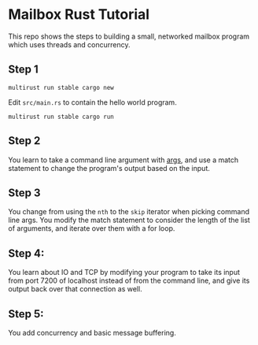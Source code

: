# Mailbox Rust Tutorial

This repo shows the steps to building a small, networked mailbox program which
uses threads and concurrency. 

## Step 1

`multirust run stable cargo new`

Edit `src/main.rs` to contain the hello world program. 

`multirust run stable cargo run`

## Step 2

You learn to take a command line argument with
[args](https://doc.rust-lang.org/std/env/fn.args.html), and use a match
statement to change the program's output based on the input.

## Step 3

You change from using the `nth` to the `skip` iterator when picking command
line args. You modify the match statement to consider the length of the list
of arguments, and iterate over them with a for loop.

## Step 4: 

You learn about IO and TCP by modifying your program to take its input from
port 7200 of localhost instead of from the command line, and give its output
back over that connection as well.

## Step 5: 

You add concurrency and basic message buffering. 
